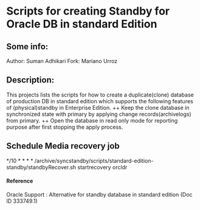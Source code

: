 # Scripts for creating Standby for Oracle DB in standard Edition

## Some info:
Author: Suman Adhikari
Fork:   Mariano Urroz

## Description:
This projects lists the scripts for how to create a duplicate(clone) database of production DB in standard edition which supports the following features of (physical)standby in Enterprise Edition. 
  ++   Keep the clone database in synchronized state with primary by applying change records(archivelogs) from primary. 
  ++   Open the database in read only mode for reporting purpose after first stopping the apply process. 

## Schedule Media recovery job
*/10 * * * * /archive/syncstandby/scripts/standard-edition-standby/standbyRecover.sh startrecovery orcldr


#### Reference
Oracle Support : Alternative for standby database in standard edition (Doc ID 333749.1)
